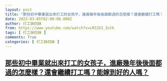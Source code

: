 ```yaml
---
layout: post
title: "那些初中畢業就出來打工的女孩子，進廠幾年後後面都過的怎麼樣？還會繼續打工嗎？能嫁到好的人嗎？"
date: 2022-03-05T02:00:08.000Z
author: 打工妹四妹
from: https://www.youtube.com/watch?v=LMJ2G3_Zutk
tags: [ 打工妹四妹 ]
comments: True
categories: [ 打工妹四妹 ]
---
```

<!--1646445608000-->
[那些初中畢業就出來打工的女孩子，進廠幾年後後面都過的怎麼樣？還會繼續打工嗎？能嫁到好的人嗎？](https://www.youtube.com/watch?v=LMJ2G3_Zutk)
------

<div>

</div>
